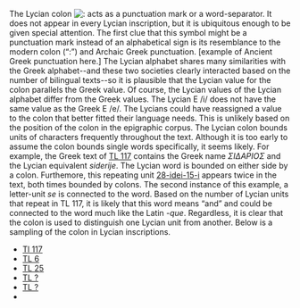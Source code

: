  The Lycian colon ![:](http://www.homermultitext.org/iipsrv?OBJ=IIP,1.0&FIF=/project/homer/pyramidal/deepzoom/lycian/hc/v1/2007.02.0020.tif&RGN=0.2717,0.05695,0.02367,0.1859&wID=20&CVT=JPEG) acts as a punctuation mark or a word-separator. It does not appear in every Lycian inscription, but it is ubiquitous enough to be given special attention. The first clue that this symbol might be a punctuation mark instead of an alphabetical sign is its resemblance to the modern colon (“:”) and Archaic Greek punctuation. [example of Ancient Greek punctuation here.] The Lycian alphabet shares many similarities with the Greek alphabet--and these two societies clearly interacted based on the number of bilingual texts--so it is plausible that the Lycian value for the colon parallels the Greek value. Of course, the Lycian values of the Lycian alphabet differ from the Greek values. The Lycian E /i/ does not have the same value as the Greek E /e/. The Lycians could have reassigned a value to the colon that better fitted their language needs. This is unlikely based on the position of the colon in the epigraphic corpus. The Lycian colon bounds units of characters frequently throughout the text. Although it is too early to assume the colon bounds single words specifically, it seems likely. For example, the Greek text of [TL 117](http://www.homermultitext.org/ict2/?urn=urn:cite2:lycian:hc.v1:2007.02.0004@0.3348,0.6471,0.3153,0.1259&urn=urn:cite2:lycian:hc.v1:2007.02.0004@0.4512,0.1713,0.3326,0.1171) contains the Greek name _ΣΙΔΑΡΙΟΣ_ and the Lycian equivalent _siderije_. The Lycian word is bounded on either side by a colon. Furthemore, this repeating unit [28-idei-15-i](http://www.homermultitext.org/ict2/?urn=urn:cite2:lycian:hc.v1:2007.02.0004@0.1251,0.2826,0.3131,0.1259&urn=urn:cite2:lycian:hc.v1:2007.02.0004@0.3717,0.4114,0.3897,0.1464) appears twice in the text, both times bounded by colons. The second instance of this example, a letter-unit _se_ is connected to the word. Based on the number of Lycian units that repeat in TL 117, it is likely that this word means “and” and could be connected to the word much like the Latin _-que_. Regardless, it is clear that the colon is used to distinguish one Lycian unit from another. Below is a sampling of the colon in Lycian inscriptions. 
* [Tl 117](http://www.homermultitext.org/ict2/?urn=urn:cite2:lycian:hc.v1:2007.02.0004@0.3312,0.05857,0.02314,0.1201&urn=urn:cite2:lycian:hc.v1:2007.02.0004@0.7151,0.06149,0.03254,0.1376&urn=urn:cite2:lycian:hc.v1:2007.02.0004@0.9407,0.06296,0.01880,0.1274&urn=urn:cite2:lycian:hc.v1:2007.02.0004@0.4476,0.1830,0.02531,0.1201&urn=urn:cite2:lycian:hc.v1:2007.02.0004@0.7462,0.1816,0.04772,0.1245&urn=urn:cite2:lycian:hc.v1:2007.02.0004@0.1142,0.2987,0.03688,0.1201&urn=urn:cite2:lycian:hc.v1:2007.02.0004@0.5452,0.2943,0.05061,0.1493&urn=urn:cite2:lycian:hc.v1:2007.02.0004@0.2039,0.4012,0.03688,0.1493&urn=urn:cite2:lycian:hc.v1:2007.02.0004@0.3492,0.4085,0.06508,0.1449&urn=urn:cite2:lycian:hc.v1:2007.02.0004@0.7317,0.4173,0.02965,0.1684)
* [TL 6](http://www.homermultitext.org/ict2/?urn=urn:cite2:lycian:hc.v1:2007.02.0005@0.1835,0.2267,0.01838,0.1787&urn=urn:cite2:lycian:hc.v1:2007.02.0005@0.5173,0.1960,0.01432,0.1467&urn=urn:cite2:lycian:hc.v1:2007.02.0005@0.3932,0.3360,0.01568,0.1573&urn=urn:cite2:lycian:hc.v1:2007.02.0005@0.2849,0.4547,0.01946,0.1507&urn=urn:cite2:lycian:hc.v1:2007.02.0005@0.3668,0.4747,0.02081,0.1600&urn=urn:cite2:lycian:hc.v1:2007.02.0005@0.4719,0.4360,0.02730,0.1920&urn=urn:cite2:lycian:hc.v1:2007.02.0005@0.6111,0.3120,0.03108,0.1840&urn=urn:cite2:lycian:hc.v1:2007.02.0005@0.7257,0.2000,0.02189,0.1693&urn=urn:cite2:lycian:hc.v1:2007.02.0005@0.8262,0.3267,0.02730,0.1573&urn=urn:cite2:lycian:hc.v1:2007.02.0005@0.7522,0.4187,0.02973,0.2000&urn=urn:cite2:lycian:hc.v1:2007.02.0005@0.2541,0.3387,0.03270,0.2000)
* [TL 25](http://www.homermultitext.org/ict2/?urn=urn:cite2:lycian:hc.v1:2007.02.0003@0.2623,0.1022,0.03791,0.07247&urn=urn:cite2:lycian:hc.v1:2007.02.0003@0.6346,0.1758,0.03543,0.07640&urn=urn:cite2:lycian:hc.v1:2007.02.0003@0.6762,0.1017,0.03853,0.07640&urn=urn:cite2:lycian:hc.v1:2007.02.0003@0.2933,0.3697,0.03543,0.06742&urn=urn:cite2:lycian:hc.v1:2007.02.0003@0.2331,0.3022,0.03978,0.06685&urn=urn:cite2:lycian:hc.v1:2007.02.0003@0.3493,0.2371,0.04972,0.07191&urn=urn:cite2:lycian:hc.v1:2007.02.0003@0.5606,0.3073,0.04288,0.06798&urn=urn:cite2:lycian:hc.v1:2007.02.0003@0.7607,0.3124,0.04288,0.06685&urn=urn:cite2:lycian:hc.v1:2007.02.0003@0.7315,0.4483,0.03232,0.07022&urn=urn:cite2:lycian:hc.v1:2007.02.0003@0.3257,0.4466,0.03170,0.06067&urn=urn:cite2:lycian:hc.v1:2007.02.0003@0.5444,0.5157,0.03605,0.06629&urn=urn:cite2:lycian:hc.v1:2007.02.0003@0.4842,0.3775,0.03791,0.06798&urn=urn:cite2:lycian:hc.v1:2007.02.0003@0.3250,0.1815,0.03605,0.06011)
* [TL ?](http://www.homermultitext.org/ict2/?urn=urn:cite2:lycian:hc.v1:2007.02.0060@0.2123,0.02372,0.04131,0.2134&urn=urn:cite2:lycian:hc.v1:2007.02.0060@0.3846,0.01976,0.04274,0.1818&urn=urn:cite2:lycian:hc.v1:2007.02.0060@0.3376,0.8221,0.05413,0.1739&urn=urn:cite2:lycian:hc.v1:2007.02.0060@0.2721,0.4704,0.04701,0.2016&urn=urn:cite2:lycian:hc.v1:2007.02.0060@0.2550,0.2490,0.06125,0.2292&urn=urn:cite2:lycian:hc.v1:2007.02.0060@0.5741,0.2411,0.04131,0.1739&urn=urn:cite2:lycian:hc.v1:2007.02.0060@0.5997,0.4545,0.04986,0.1739&urn=urn:cite2:lycian:hc.v1:2007.02.0060@0.8832,0.007905,0.03561,0.1897)
* [TL ?](http://www.homermultitext.org/ict2/?urn=urn:cite2:lycian:hc.v1:2007.02.0132@0.09682,0.01087,0.03150,0.9783&urn=urn:cite2:lycian:hc.v1:2007.02.0132@0.1971,0.02174,0.03295,0.9783&urn=urn:cite2:lycian:hc.v1:2007.02.0132@0.3613,0.1087,0.02052,0.8152&urn=urn:cite2:lycian:hc.v1:2007.02.0132@0.4746,0.1522,0.01994,0.7717&urn=urn:cite2:lycian:hc.v1:2007.02.0132@0.5642,0.1630,0.01503,0.7065&urn=urn:cite2:lycian:hc.v1:2007.02.0132@0.7780,0.1848,0.01301,0.8152&urn=urn:cite2:lycian:hc.v1:2007.02.0132@0.9578,0.1957,0.01503,0.7935)
*
